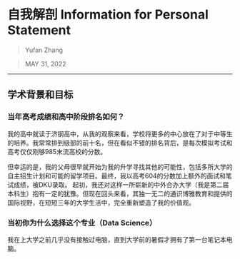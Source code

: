 # 自我解剖 Information for Personal Statement

> Yufan Zhang

> MAY 31, 2022

---

## 学术背景和目标

### 当年高考成绩和高中阶段排名如何？

我的高中就读于济钢高中，从我的观察来看，学校将更多的中心放在了对于中等生的培养。我常常排到级部的前十名，但在看似不错的排名背后，是每次模拟考试和高考仅仅刚够985末流高校的分数。

但幸运的是，我的父母很早就开始为我的升学寻找其他的可能性，包括多所大学的自主招生计划和可能的留学项目。最终，我以高考604的分数加上额外的面试和笔试成绩，被DKU录取。
起初，我还对这样一所崭新的中外合办大学（我是第二届本科生）抱有一定的犹豫。但现在回头来看，其独一无二的通识博雅教育和提供的国际视野，在短短三年的大学生活中，完全重新塑造了我的价值观。

### 当初你为什么选择这个专业（Data Science）

我在上大学之前几乎没有接触过电脑，直到大学前的暑假才拥有了第一台笔记本电脑。

